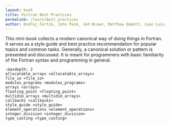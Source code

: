 ```yaml
---
layout: book
title: Fortran Best Practices
permalink: /learn/best_practices
author: Ondřej Čertík, John Pask, Jed Brown, Matthew Emmett, Juan Luis Cano Rodríguez, Neil Carlson, Andrea Vigliotti, Pierre Haessig, Vincent Magnin, Sebastian Ehlert, Jeremie Vandenplas
---
```


This mini-book collects a modern canonical way of doing things in Fortran.
It serves as a style guide and best practice recommendation for popular topics
and common tasks. Generally, a canonical solution or pattern is presented and
discussed. It is meant for programmers with basic familiarity of the Fortran syntax
and programming in general.

````{toctree}
:maxdepth: 2
allocatable_arrays <allocatable_arrays>
file_io <file_io>
modules_programs <modules_programs>
arrays <arrays>
floating_point <floating_point>
multidim_arrays <multidim_arrays>
callbacks <callbacks>
style_guide <style_guide>
element_operations <element_operations>
integer_division <integer_division>
type_casting <type_casting>
````
